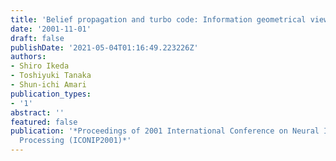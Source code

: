 ```yaml
---
title: 'Belief propagation and turbo code: Information geometrical view'
date: '2001-11-01'
draft: false
publishDate: '2021-05-04T01:16:49.223226Z'
authors:
- Shiro Ikeda
- Toshiyuki Tanaka
- Shun-ichi Amari
publication_types:
- '1'
abstract: ''
featured: false
publication: '*Proceedings of 2001 International Conference on Neural Information
  Processing (ICONIP2001)*'
---
```

